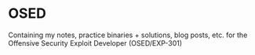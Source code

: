 # OSED
Containing my notes, practice binaries + solutions, blog posts, etc. for the Offensive Security Exploit Developer (OSED/EXP-301)
